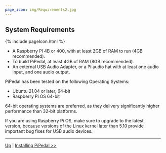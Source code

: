 ```yaml
---
page_icon: img/Requirements2.jpg
---
```

## System Requirements

{% include pageIcon.html %}

* A Raspberry PI 4B or 400, with at least 2GB of RAM to run (4GB recommended).
* To build PiPedal, at least 4GB of RAM (8GB recommended).
* An external USB Audio Adapter, or a Pi audio hat with at least one audio input, and one audio output.

PiPedal has been tested on the following Operating Systems:

* Ubuntu 21.04 or later, 64-bit
* Raspberry Pi OS 64-bit

64-bit operating systems are preferred, as they delivery significantly higher performance than 32-bit platforms.

If you are using Raspberry Pi OS, make sure to upgrade to the latest version, because versions of the Linux kernel later than 5.10 provide important bug fixes for USB audio devices.

--------
[Up](Documentation.md) | [Installing PiPedal >>](Installing.md)